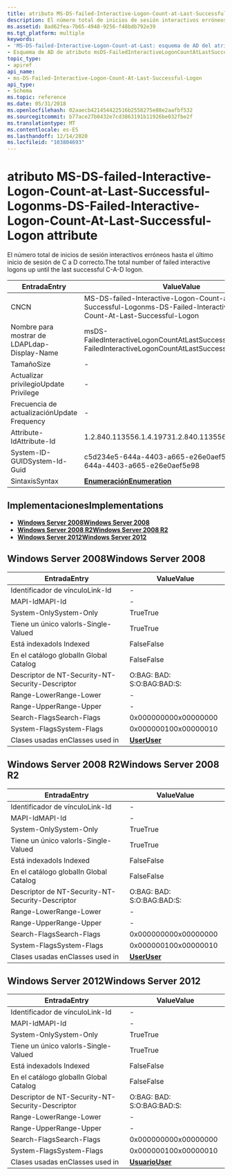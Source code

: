 ```yaml
---
title: atributo MS-DS-failed-Interactive-Logon-Count-at-Last-Successful-Logon
description: El número total de inicios de sesión interactivos erróneos hasta el último inicio de sesión de C a D correcto.
ms.assetid: 8ad62fea-7b65-4948-9256-f48bdb792e39
ms.tgt_platform: multiple
keywords:
- 'MS-DS-failed-Interactive-Logon-Count-at-Last: esquema de AD del atributo de inicio de sesión correcto'
- Esquema de AD de atributo msDS-FailedInteractiveLogonCountAtLastSuccessfulLogon
topic_type:
- apiref
api_name:
- ms-DS-Failed-Interactive-Logon-Count-At-Last-Successful-Logon
api_type:
- Schema
ms.topic: reference
ms.date: 05/31/2018
ms.openlocfilehash: 02aaecb421454422516b2558275e88e2aafbf532
ms.sourcegitcommit: b77ace27b0432e7cd3863191b11926be032fbe2f
ms.translationtype: MT
ms.contentlocale: es-ES
ms.lasthandoff: 12/14/2020
ms.locfileid: "103804693"
---
```

# <a name="ms-ds-failed-interactive-logon-count-at-last-successful-logon-attribute"></a><span data-ttu-id="c2e52-105">atributo MS-DS-failed-Interactive-Logon-Count-at-Last-Successful-Logon</span><span class="sxs-lookup"><span data-stu-id="c2e52-105">ms-DS-Failed-Interactive-Logon-Count-At-Last-Successful-Logon attribute</span></span>

<span data-ttu-id="c2e52-106">El número total de inicios de sesión interactivos erróneos hasta el último inicio de sesión de C a D correcto.</span><span class="sxs-lookup"><span data-stu-id="c2e52-106">The total number of failed interactive logons up until the last successful C-A-D logon.</span></span>



| <span data-ttu-id="c2e52-107">Entrada</span><span class="sxs-lookup"><span data-stu-id="c2e52-107">Entry</span></span> | <span data-ttu-id="c2e52-108">Value</span><span class="sxs-lookup"><span data-stu-id="c2e52-108">Value</span></span> |
|-------------------|---------------------------------------------------------------|
| <span data-ttu-id="c2e52-109">CN</span><span class="sxs-lookup"><span data-stu-id="c2e52-109">CN</span></span>                | <span data-ttu-id="c2e52-110">MS-DS-failed-Interactive-Logon-Count-at-Last-Successful-Logon</span><span class="sxs-lookup"><span data-stu-id="c2e52-110">ms-DS-Failed-Interactive-Logon-Count-At-Last-Successful-Logon</span></span> |
| <span data-ttu-id="c2e52-111">Nombre para mostrar de LDAP</span><span class="sxs-lookup"><span data-stu-id="c2e52-111">Ldap-Display-Name</span></span> | <span data-ttu-id="c2e52-112">msDS-FailedInteractiveLogonCountAtLastSuccessfulLogon</span><span class="sxs-lookup"><span data-stu-id="c2e52-112">msDS-FailedInteractiveLogonCountAtLastSuccessfulLogon</span></span>         |
| <span data-ttu-id="c2e52-113">Tamaño</span><span class="sxs-lookup"><span data-stu-id="c2e52-113">Size</span></span>              | \-                                                            |
| <span data-ttu-id="c2e52-114">Actualizar privilegio</span><span class="sxs-lookup"><span data-stu-id="c2e52-114">Update Privilege</span></span>  | \-                                                            |
| <span data-ttu-id="c2e52-115">Frecuencia de actualización</span><span class="sxs-lookup"><span data-stu-id="c2e52-115">Update Frequency</span></span>  | \-                                                            |
| <span data-ttu-id="c2e52-116">Attribute-Id</span><span class="sxs-lookup"><span data-stu-id="c2e52-116">Attribute-Id</span></span>      | <span data-ttu-id="c2e52-117">1.2.840.113556.1.4.1973</span><span class="sxs-lookup"><span data-stu-id="c2e52-117">1.2.840.113556.1.4.1973</span></span>                                       |
| <span data-ttu-id="c2e52-118">System-ID-GUID</span><span class="sxs-lookup"><span data-stu-id="c2e52-118">System-Id-Guid</span></span>    | <span data-ttu-id="c2e52-119">c5d234e5-644a-4403-a665-e26e0aef5e98</span><span class="sxs-lookup"><span data-stu-id="c2e52-119">c5d234e5-644a-4403-a665-e26e0aef5e98</span></span>                          |
| <span data-ttu-id="c2e52-120">Sintaxis</span><span class="sxs-lookup"><span data-stu-id="c2e52-120">Syntax</span></span>            | [<span data-ttu-id="c2e52-121">**Enumeración**</span><span class="sxs-lookup"><span data-stu-id="c2e52-121">**Enumeration**</span></span>](s-enumeration.md)                          |



## <a name="implementations"></a><span data-ttu-id="c2e52-122">Implementaciones</span><span class="sxs-lookup"><span data-stu-id="c2e52-122">Implementations</span></span>

-   [<span data-ttu-id="c2e52-123">**Windows Server 2008**</span><span class="sxs-lookup"><span data-stu-id="c2e52-123">**Windows Server 2008**</span></span>](#windows-server-2008)
-   [<span data-ttu-id="c2e52-124">**Windows Server 2008 R2**</span><span class="sxs-lookup"><span data-stu-id="c2e52-124">**Windows Server 2008 R2**</span></span>](#windows-server-2008-r2)
-   [<span data-ttu-id="c2e52-125">**Windows Server 2012**</span><span class="sxs-lookup"><span data-stu-id="c2e52-125">**Windows Server 2012**</span></span>](#windows-server-2012)

## <a name="windows-server-2008"></a><span data-ttu-id="c2e52-126">Windows Server 2008</span><span class="sxs-lookup"><span data-stu-id="c2e52-126">Windows Server 2008</span></span>



| <span data-ttu-id="c2e52-127">Entrada</span><span class="sxs-lookup"><span data-stu-id="c2e52-127">Entry</span></span> | <span data-ttu-id="c2e52-128">Value</span><span class="sxs-lookup"><span data-stu-id="c2e52-128">Value</span></span> |
|------------------------|-----------------------------------|
| <span data-ttu-id="c2e52-129">Identificador de vínculo</span><span class="sxs-lookup"><span data-stu-id="c2e52-129">Link-Id</span></span>                | \-                                |
| <span data-ttu-id="c2e52-130">MAPI-Id</span><span class="sxs-lookup"><span data-stu-id="c2e52-130">MAPI-Id</span></span>                | \-                                |
| <span data-ttu-id="c2e52-131">System-Only</span><span class="sxs-lookup"><span data-stu-id="c2e52-131">System-Only</span></span>            | <span data-ttu-id="c2e52-132">True</span><span class="sxs-lookup"><span data-stu-id="c2e52-132">True</span></span>                              |
| <span data-ttu-id="c2e52-133">Tiene un único valor</span><span class="sxs-lookup"><span data-stu-id="c2e52-133">Is-Single-Valued</span></span>       | <span data-ttu-id="c2e52-134">True</span><span class="sxs-lookup"><span data-stu-id="c2e52-134">True</span></span>                              |
| <span data-ttu-id="c2e52-135">Está indexado</span><span class="sxs-lookup"><span data-stu-id="c2e52-135">Is Indexed</span></span>             | <span data-ttu-id="c2e52-136">False</span><span class="sxs-lookup"><span data-stu-id="c2e52-136">False</span></span>                             |
| <span data-ttu-id="c2e52-137">En el catálogo global</span><span class="sxs-lookup"><span data-stu-id="c2e52-137">In Global Catalog</span></span>      | <span data-ttu-id="c2e52-138">False</span><span class="sxs-lookup"><span data-stu-id="c2e52-138">False</span></span>                             |
| <span data-ttu-id="c2e52-139">Descriptor de NT-Security-</span><span class="sxs-lookup"><span data-stu-id="c2e52-139">NT-Security-Descriptor</span></span> | <span data-ttu-id="c2e52-140">O:BAG: BAD: S:</span><span class="sxs-lookup"><span data-stu-id="c2e52-140">O:BAG:BAD:S:</span></span>                      |
| <span data-ttu-id="c2e52-141">Range-Lower</span><span class="sxs-lookup"><span data-stu-id="c2e52-141">Range-Lower</span></span>            | \-                                |
| <span data-ttu-id="c2e52-142">Range-Upper</span><span class="sxs-lookup"><span data-stu-id="c2e52-142">Range-Upper</span></span>            | \-                                |
| <span data-ttu-id="c2e52-143">Search-Flags</span><span class="sxs-lookup"><span data-stu-id="c2e52-143">Search-Flags</span></span>           | <span data-ttu-id="c2e52-144">0x00000000</span><span class="sxs-lookup"><span data-stu-id="c2e52-144">0x00000000</span></span>                        |
| <span data-ttu-id="c2e52-145">System-Flags</span><span class="sxs-lookup"><span data-stu-id="c2e52-145">System-Flags</span></span>           | <span data-ttu-id="c2e52-146">0x00000010</span><span class="sxs-lookup"><span data-stu-id="c2e52-146">0x00000010</span></span>                        |
| <span data-ttu-id="c2e52-147">Clases usadas en</span><span class="sxs-lookup"><span data-stu-id="c2e52-147">Classes used in</span></span>        | [<span data-ttu-id="c2e52-148">**User**</span><span class="sxs-lookup"><span data-stu-id="c2e52-148">**User**</span></span>](c-user.md)<br/> |



## <a name="windows-server-2008-r2"></a><span data-ttu-id="c2e52-149">Windows Server 2008 R2</span><span class="sxs-lookup"><span data-stu-id="c2e52-149">Windows Server 2008 R2</span></span>



| <span data-ttu-id="c2e52-150">Entrada</span><span class="sxs-lookup"><span data-stu-id="c2e52-150">Entry</span></span> | <span data-ttu-id="c2e52-151">Value</span><span class="sxs-lookup"><span data-stu-id="c2e52-151">Value</span></span> |
|------------------------|-----------------------------------|
| <span data-ttu-id="c2e52-152">Identificador de vínculo</span><span class="sxs-lookup"><span data-stu-id="c2e52-152">Link-Id</span></span>                | \-                                |
| <span data-ttu-id="c2e52-153">MAPI-Id</span><span class="sxs-lookup"><span data-stu-id="c2e52-153">MAPI-Id</span></span>                | \-                                |
| <span data-ttu-id="c2e52-154">System-Only</span><span class="sxs-lookup"><span data-stu-id="c2e52-154">System-Only</span></span>            | <span data-ttu-id="c2e52-155">True</span><span class="sxs-lookup"><span data-stu-id="c2e52-155">True</span></span>                              |
| <span data-ttu-id="c2e52-156">Tiene un único valor</span><span class="sxs-lookup"><span data-stu-id="c2e52-156">Is-Single-Valued</span></span>       | <span data-ttu-id="c2e52-157">True</span><span class="sxs-lookup"><span data-stu-id="c2e52-157">True</span></span>                              |
| <span data-ttu-id="c2e52-158">Está indexado</span><span class="sxs-lookup"><span data-stu-id="c2e52-158">Is Indexed</span></span>             | <span data-ttu-id="c2e52-159">False</span><span class="sxs-lookup"><span data-stu-id="c2e52-159">False</span></span>                             |
| <span data-ttu-id="c2e52-160">En el catálogo global</span><span class="sxs-lookup"><span data-stu-id="c2e52-160">In Global Catalog</span></span>      | <span data-ttu-id="c2e52-161">False</span><span class="sxs-lookup"><span data-stu-id="c2e52-161">False</span></span>                             |
| <span data-ttu-id="c2e52-162">Descriptor de NT-Security-</span><span class="sxs-lookup"><span data-stu-id="c2e52-162">NT-Security-Descriptor</span></span> | <span data-ttu-id="c2e52-163">O:BAG: BAD: S:</span><span class="sxs-lookup"><span data-stu-id="c2e52-163">O:BAG:BAD:S:</span></span>                      |
| <span data-ttu-id="c2e52-164">Range-Lower</span><span class="sxs-lookup"><span data-stu-id="c2e52-164">Range-Lower</span></span>            | \-                                |
| <span data-ttu-id="c2e52-165">Range-Upper</span><span class="sxs-lookup"><span data-stu-id="c2e52-165">Range-Upper</span></span>            | \-                                |
| <span data-ttu-id="c2e52-166">Search-Flags</span><span class="sxs-lookup"><span data-stu-id="c2e52-166">Search-Flags</span></span>           | <span data-ttu-id="c2e52-167">0x00000000</span><span class="sxs-lookup"><span data-stu-id="c2e52-167">0x00000000</span></span>                        |
| <span data-ttu-id="c2e52-168">System-Flags</span><span class="sxs-lookup"><span data-stu-id="c2e52-168">System-Flags</span></span>           | <span data-ttu-id="c2e52-169">0x00000010</span><span class="sxs-lookup"><span data-stu-id="c2e52-169">0x00000010</span></span>                        |
| <span data-ttu-id="c2e52-170">Clases usadas en</span><span class="sxs-lookup"><span data-stu-id="c2e52-170">Classes used in</span></span>        | [<span data-ttu-id="c2e52-171">**User**</span><span class="sxs-lookup"><span data-stu-id="c2e52-171">**User**</span></span>](c-user.md)<br/> |



## <a name="windows-server-2012"></a><span data-ttu-id="c2e52-172">Windows Server 2012</span><span class="sxs-lookup"><span data-stu-id="c2e52-172">Windows Server 2012</span></span>



| <span data-ttu-id="c2e52-173">Entrada</span><span class="sxs-lookup"><span data-stu-id="c2e52-173">Entry</span></span> | <span data-ttu-id="c2e52-174">Value</span><span class="sxs-lookup"><span data-stu-id="c2e52-174">Value</span></span> |
|------------------------|-----------------------------------|
| <span data-ttu-id="c2e52-175">Identificador de vínculo</span><span class="sxs-lookup"><span data-stu-id="c2e52-175">Link-Id</span></span>                | \-                                |
| <span data-ttu-id="c2e52-176">MAPI-Id</span><span class="sxs-lookup"><span data-stu-id="c2e52-176">MAPI-Id</span></span>                | \-                                |
| <span data-ttu-id="c2e52-177">System-Only</span><span class="sxs-lookup"><span data-stu-id="c2e52-177">System-Only</span></span>            | <span data-ttu-id="c2e52-178">True</span><span class="sxs-lookup"><span data-stu-id="c2e52-178">True</span></span>                              |
| <span data-ttu-id="c2e52-179">Tiene un único valor</span><span class="sxs-lookup"><span data-stu-id="c2e52-179">Is-Single-Valued</span></span>       | <span data-ttu-id="c2e52-180">True</span><span class="sxs-lookup"><span data-stu-id="c2e52-180">True</span></span>                              |
| <span data-ttu-id="c2e52-181">Está indexado</span><span class="sxs-lookup"><span data-stu-id="c2e52-181">Is Indexed</span></span>             | <span data-ttu-id="c2e52-182">False</span><span class="sxs-lookup"><span data-stu-id="c2e52-182">False</span></span>                             |
| <span data-ttu-id="c2e52-183">En el catálogo global</span><span class="sxs-lookup"><span data-stu-id="c2e52-183">In Global Catalog</span></span>      | <span data-ttu-id="c2e52-184">False</span><span class="sxs-lookup"><span data-stu-id="c2e52-184">False</span></span>                             |
| <span data-ttu-id="c2e52-185">Descriptor de NT-Security-</span><span class="sxs-lookup"><span data-stu-id="c2e52-185">NT-Security-Descriptor</span></span> | <span data-ttu-id="c2e52-186">O:BAG: BAD: S:</span><span class="sxs-lookup"><span data-stu-id="c2e52-186">O:BAG:BAD:S:</span></span>                      |
| <span data-ttu-id="c2e52-187">Range-Lower</span><span class="sxs-lookup"><span data-stu-id="c2e52-187">Range-Lower</span></span>            | \-                                |
| <span data-ttu-id="c2e52-188">Range-Upper</span><span class="sxs-lookup"><span data-stu-id="c2e52-188">Range-Upper</span></span>            | \-                                |
| <span data-ttu-id="c2e52-189">Search-Flags</span><span class="sxs-lookup"><span data-stu-id="c2e52-189">Search-Flags</span></span>           | <span data-ttu-id="c2e52-190">0x00000000</span><span class="sxs-lookup"><span data-stu-id="c2e52-190">0x00000000</span></span>                        |
| <span data-ttu-id="c2e52-191">System-Flags</span><span class="sxs-lookup"><span data-stu-id="c2e52-191">System-Flags</span></span>           | <span data-ttu-id="c2e52-192">0x00000010</span><span class="sxs-lookup"><span data-stu-id="c2e52-192">0x00000010</span></span>                        |
| <span data-ttu-id="c2e52-193">Clases usadas en</span><span class="sxs-lookup"><span data-stu-id="c2e52-193">Classes used in</span></span>        | [<span data-ttu-id="c2e52-194">**Usuario**</span><span class="sxs-lookup"><span data-stu-id="c2e52-194">**User**</span></span>](c-user.md)<br/> |



 

 





